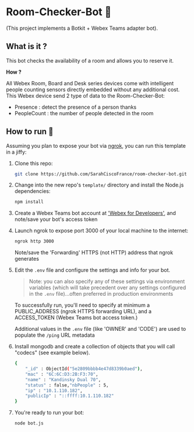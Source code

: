 # Room-Checker-Bot 🤖 
(This project implements a Botkit + Webex Teams adapter bot).

## What is it ?
This bot checks the availability of a room and allows you to reserve it.

**How ?**

All Webex Room, Board and Desk series devices come with intelligent people counting sensors directly embedded without any additional cost.
This Webex device send 2 type of data to the Room-Checker-Bot:
- Presence : detect the presence of a person thanks 
- PeopleCount : the number of people detected in the room



## How to run 🔨

Assuming you plan to expose your bot via [ngrok](https://ngrok.com),
you can run this template in a jiffy:

1. Clone this repo:

    ```sh
    git clone https://github.com/SarahCiscoFrance/room-checker-bot.git
    ```

1. Change into the new repo's `template/` directory and install the Node.js dependencies:

    ```sh
    npm install
    ```

1. Create a Webex Teams bot account at ['Webex for Developers'](https://developer.webex.com/add-bot.html), and note/save your bot's access token

1. Launch ngrok to expose port 3000 of your local machine to the internet:

    ```sh
    ngrok http 3000
    ```

    Note/save the 'Forwarding' HTTPS (not HTTP) address that ngrok generates

1. Edit the `.env` file and configure the settings and info for your bot.

    >Note: you can also specify any of these settings via environment variables (which will take precedent over any settings configured in the `.env` file)...often preferred in production environments

    To successfully run, you'll need to specify at minimum a PUBLIC_ADDRESS (ngrok HTTPS forwarding URL), and a ACCESS_TOKEN (Webex Teams bot access token.)

    Additional values in the `.env` file (like 'OWNER' and 'CODE') are used to populate the `/ping` URL metadata
    
1. Install mongodb and create a collection of objects that you will call "codecs" (see example below).
    ```sh
    {
        "_id" : ObjectId("5e2809bbbb4e47d8339b0aed"),
        "mac" : "6C:6C:D3:2B:F3:70",
        "name" : "Kandinsky Dual 70",
        "status" : false,"nbPeople" : 5,
        "ip" : "10.1.110.182",
        "publicIp" : "::ffff:10.1.110.182"
    }
    ```

1. You're ready to run your bot:

    ```sh
    node bot.js
    ```
